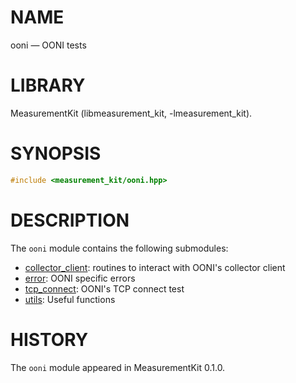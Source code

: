 # NAME
ooni &mdash; OONI tests

# LIBRARY
MeasurementKit (libmeasurement_kit, -lmeasurement_kit).

# SYNOPSIS
```C++
#include <measurement_kit/ooni.hpp>
```

# DESCRIPTION

The `ooni` module contains the following submodules:

- [collector_client](ooni/collector_client.md): routines to interact with OONI's collector client
- [error](ooni/error.md): OONI specific errors
- [tcp_connect](ooni/tcp_connect.md): OONI's TCP connect test
- [utils](ooni/utils.md): Useful functions

# HISTORY

The `ooni` module appeared in MeasurementKit 0.1.0.
